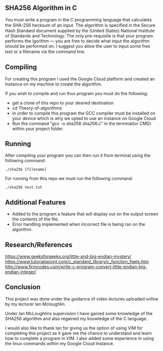 ## SHA256 Algorithm in C
You must write a program in the C programming language that calculates the SHA-256 hecksum of an input. The algorithm is speciﬁed in the Secure Hash Standard
document supplied by the (United States) National Institute of Standards and Technology. The only pre-requisite is that your program performs the lgorithm — you are free to decide what input the algorithm should be performed on. I suggest you allow the user to input some free text or a ﬁlename via the
command line.

## Compiling
For creating this program I used the Google Cloud platform and created an
Instance on my machine to create the algorithm.

If you wish to compile and run thus program you must do the following:
- get a clone of this repo to your desired destination
- cd Theory-of-algorithms
- In order to compile this program the GCC compiler must be installed on your
  device which is why we opted to use an instance on Google Cloud
- Run the command "gcc -o sha256 sha256.c" in the terminal(or CMD) within your
  project folder.

## Running
After compiling your program you can then run it from terminal using the
following command:
```
./sha256 [filename]
```
For running from this repo we must run the following command:

```
./sha256 test.txt
```

## Additional Features
- Added to the program a feature that will display out on the output screen the
  contents of the file.
- Error handling implemented when incorrect file is being ran on the algorithm.

## Research/References
https://www.geeksforgeeks.org/little-and-big-endian-mystery/
https://www.tutorialspoint.com/c_standard_library/c_function_fgets.htm
http://www.firmcodes.com/write-c-program-convert-little-endian-big-endian-integer/

## Conclusion
This project was done under the guidance of video lectures uploaded online by
my lecturer Ian Mcloughlin.

Under Ian McLoughlins supervision I have gained some knowledge of the SHA256
algorithm and also regained my knowledge of the C language.

I would also like to thank Ian for giving us the option of using VIM for
completing this project as it gave me the chance to understand and learn how to
complete a program in VIM. I also added some experience in using the linux
commands within my Google Cloud Instance.


